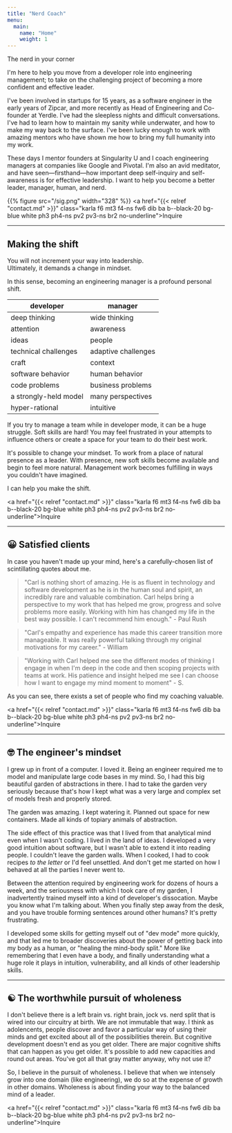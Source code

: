 ```yaml
---
title: "Nerd Coach"
menu:
  main:
    name: "Home"
    weight: 1
---
```


<div class="karla remark">The nerd in your corner</div>

I'm here to help you move from a developer role into engineering management; to take on the challenging project of becoming a more confident and effective leader.

I've been involved in startups for 15 years, as a software engineer in the early years of Zipcar, and more recently as Head of Engineering and Co-founder at Yerdle. I've had the sleepless nights and difficult conversations. I've had to learn how to maintain my sanity while underwater, and how to make my way back to the surface. I've been lucky enough to work with amazing mentors who have shown me how to bring my full humanity into my work.

These days I mentor founders at Singularity U and I coach engineering managers at companies like Google and Pivotal. I'm also an avid meditator, and have seen&mdash;firsthand&mdash;how important deep self-inquiry and self-awareness is for effective leadership. I want to help you become a better leader, manager, human, and nerd.

{{% figure src="/sig.png" width="328" %}}
<a href="{{< relref "contact.md" >}}" class="karla f6 mt3 f4-ns fw6 dib ba b--black-20 bg-blue white ph3 ph4-ns pv2 pv3-ns br2 no-underline">Inquire</a>

----
## Making the shift

You will not increment your way into leadership.  
Ultimately, it demands a change in mindset.  

In this sense, becoming an engineering manager is a profound personal shift.  

developer|manager
-----|-----
deep thinking|wide thinking
attention|awareness
ideas|people
technical challenges|adaptive challenges
craft|context
software behavior|human behavior
code problems|business problems
a strongly-held model|many perspectives
hyper-rational|intuitive

If you try to manage a team while in developer mode, it can be a huge struggle. Soft skills are hard! You may feel frustrated in your attempts to influence others or create a space for your team to do their best work.

It's possible to change your mindset. To work from a place of natural presence as a leader. With presence, new soft skills become available and begin to feel more natural. Management work becomes fulfilling in ways you couldn't have imagined.

I can help you make the shift.

<a href="{{< relref "contact.md" >}}" class="karla f6 mt3 f4-ns fw6 dib ba b--black-20 bg-blue white ph3 ph4-ns pv2 pv3-ns br2 no-underline">Inquire</a>

----
## 😀 Satisfied clients

In case you haven't made up your mind, here's a carefully-chosen list of scintillating quotes about me.

> "Carl is nothing short of amazing. He is as fluent in technology and software development as he is in the human soul and spirit, an incredibly rare and valuable combination. Carl helps bring a perspective to my work that has helped me grow, progress and solve problems more easily. Working with him has changed my life in the best way possible. I can't recommend him enough." - Paul Rush

> "Carl's empathy and experience has made this career transition more manageable. It was really powerful talking through my original motivations for my career." - William

> "Working with Carl helped me see the different modes of thinking I engage in when I'm deep in the code and then scoping projects with teams at work. His patience and insight helped me see I can choose how I want to engage my mind moment to moment" - S.

As you can see, there exists a set of people who find my coaching valuable.

<a href="{{< relref "contact.md" >}}" class="karla f6 mt3 f4-ns fw6 dib ba b--black-20 bg-blue white ph3 ph4-ns pv2 pv3-ns br2 no-underline">Inquire</a>

----
## 🤓 The engineer's mindset

I grew up in front of a computer. I loved it. Being an engineer required me to model and manipulate large code bases in my mind. So, I had this big beautiful garden of abstractions in there. I had to take the garden very seriously because that's how I kept what was a very large and complex set of models fresh and properly stored.   

The garden was amazing. I kept watering it. Planned out space for new containers. Made all kinds of topiary animals of abstraction.

The side effect of this practice was that I lived from that analytical mind even when I wasn't coding. I lived in the land of ideas. I developed a very good intuition about software, but I wasn't able to extend it into reading people. I couldn't leave the garden walls. When I cooked, I had to cook recipes _to the letter_ or I'd feel unsettled. And don't get me started on how I behaved at all the parties I never went to.

Between the attention required by engineering work for dozens of hours a week, and the seriousness with which I took care of my garden, I inadvertently trained myself into a kind of developer's dissocation. Maybe you know what I'm talking about. When you finally step away from the desk, and you have trouble forming sentences around other humans? It's pretty frustrating.

I developed some skills for getting myself out of "dev mode" more quickly, and that led me to broader discoveries about the power of getting back into my body as a human, or "healing the mind-body split." More like remembering that I even have a body, and finally understanding what a huge role it plays in intuition, vulnerability, and all kinds of other leadership skills.

----
## ☯️ The worthwhile pursuit of wholeness

I don't believe there is a left brain vs. right brain, jock vs. nerd split that is wired into our circuitry at birth. We are not immutable that way. I think as adolencents, people discover and favor a particular way of using their minds and get excited about all of the possibilities therein. But cognitive development doesn't end as you get older. There are major cognitive shifts that can happen as you get older. It's possible to add new capacities and round out areas. You've got all that gray matter anyway, why not use it?

So, I believe in the pursuit of wholeness. I believe that when we intensely grow into one domain (like engineering), we do so at the expense of growth in other domains. Wholeness is about finding your way to the balanced mind of a leader.

<a href="{{< relref "contact.md" >}}" class="karla f6 mt3 f4-ns fw6 dib ba b--black-20 bg-blue white ph3 ph4-ns pv2 pv3-ns br2 no-underline">Inquire</a>


